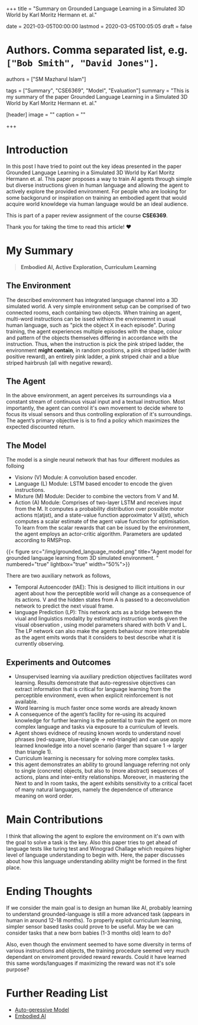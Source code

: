+++
title = "Summary on Grounded Language Learning in a Simulated 3D World by Karl Moritz Hermann et. al."

date = 2021-03-05T00:00:00
lastmod = 2020-03-05T00:05:05
draft = false

# Authors. Comma separated list, e.g. `["Bob Smith", "David Jones"]`.
authors = ["SM Mazharul Islam"]

tags = ["Summary", "CSE6369", "Model", "Evaluation"]
summary = "This is my summary of the paper Grounded Language Learning in a Simulated 3D World by Karl Moritz Hermann et. al."

[header]
image = ""
caption = ""

+++

# Introduction

In this post I have tried to point out the key ideas presented in the paper Grounded Language Learning in a Simulated 3D World by Karl Moritz Hermann et. al. This paper proposes a way to train AI agents through simple but diverse instructions given in human language and allowing the agent to actively explore the provided environment. For people who are looking for some backgorund or inspiration on training an embodied agent that would acquire world knowldege via human language would be an ideal audience.

This is part of a paper review assignment of the course **CSE6369**.

Thank you for taking the time to read this article! :heart:


# My Summary

> **Embodied AI, Active Exploration, Curriculum Learning**

## The Environment
The described environment has integrated language channel into a 3D simulated world. A very simple environment setup can be comprised of two connected rooms, each containing two objects. When training an agent, multi-word instructions can be issed withion the environemnt in usual human language, such as "pick the object X in each episode". During training, the agent experiences multiple episodes with the shape, colour and pattern of the objects themselves differing in accordance with the instruction. Thus, when the instruction is pick the pink striped ladder, the environment **might contain**, in random positions, a pink striped ladder (with positive reward), an entirely pink ladder, a pink striped chair and a blue striped hairbrush (all with negative reward).

## The Agent
In the above environment, an agent perceives its surroundings via a constant stream of continuous visual input and a textual instruction. Most importantly, the agent can control it's own movement to decide where to focus its visual sensors and thus controlling exploration of it's surroundings. The agent’s primary objective is is to find a policy which maximizes the expected discounted return.

## The Model
The model is a single neural network that has four different modules as folloing

- Visionv (V) Module: A convolution based encoder.
- Language (L) Module: LSTM based encoder to encode the given instructions.
- Mixture (M) Module: Decider to combine the vectors from V and M. 
- Action (A) Module: Comprises of two-layer LSTM and receives input from the M. It computes a probability distribution over possible motor actions π(atjst), and a state-value function approximator V al(st), which computes a scalar estimate of the agent value function for optimisation. To learn from the scalar rewards that can be issued by the environment, the agent employs an actor-critic algorithm. Parameters are updated according to RMSProp.

{{< figure src="/img/grounded_language_model.png" title="Agent model for grounded language learning from 3D simulated environment.  " numbered="true" lightbox="true" width="50%">}}

There are two auxiliary network as follows,

- Temporal Autoencoder (tAE): This is designed to illicit intuitions in our agent about how the perceptible world will change as a consequence of
its actions. V and the hidden states from A is passed to a deconvolution network to predict the next visual frame.
- language Prediction (LP): This network acts as a bridge between the viual and linguistics modality by estimating instruction words given the visual observation , using model parameters shared with both V and L. The LP network can also make the agents behaviour more interpretable as the agent emits words that it considers to best describe what it is currently observing.

## Experiments and Outcomes

- Unsupervised learning via auxiliary prediction objectives facilitates word learning. Results demonstrate that auto-regressive objectives can extract information that is critical for language learning from the perceptible environment, even when explicit reinforcement is not available.
- Word learning is much faster once some words are already known
- A consequence of the agent’s facility for re-using its acquired knowledge for further learning is the potential to train the agent on more complex language and tasks via exposure to a curriculum of levels.
- Agent shows evidnece of reusing known words to understand novel phrases (red-square, blue-triangle -> red-triangle) and can use apply learned knowledge into a novel scenario (larger than square 1 -> larger than triangle 1).
- Curriculum learning is necessary for solving more complex tasks.
- this agent demonstrates an ability to ground language referring not only to single (concrete) objects, but also to (more abstract) sequences of actions, plans
and inter-entity relationships. Moreover, in mastering the Next to and In room tasks, the agent exhibits sensitivity to a critical facet of many natural languages, namely the dependence of utterance meaning on word order.


# Main Contributions
I think that allowing the agent to explore the environment on it's own with the goal to solve a task is the key. Also this paper tries to get ahead of language tests like turing test and Winograd Challage which requires higher level of language understanding to begin with. Here, the paper discusses about how this language understanding ability might be formed in the first place.

# Ending Thoughts
If we consider the main goal is to design an human like AI, probably learning to understand grounded-language is still a more advanced task (appears in human in around 12-18 months). To properly exploit curriculum learning, simpler sensor based tasks could prove to be useful. May be we can consider tasks that a new born babies (1-3 months old) learn to do?

Also, even though the envinment seemed to have some diversity in terms of various instructions and objects, the training procedure seemed very much dependant on enviroment provided reward rewards. Could it have learned this same words/languages if maximizing the reward was not it's sole purpose?


# Further Reading List
- [Auto-geressive Model](https://www.imdb.com/title/tt0062622/)
- [Embodied AI](https://en.wikipedia.org/wiki/Embodied_cognition)
